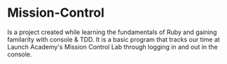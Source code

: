 Mission-Control
===============
Is a project created while learning the fundamentals of Ruby and gaining familarity with console & TDD.
It is a basic program that tracks our time at Launch Academy's Mission Control Lab through logging in 
and out in the console.  
